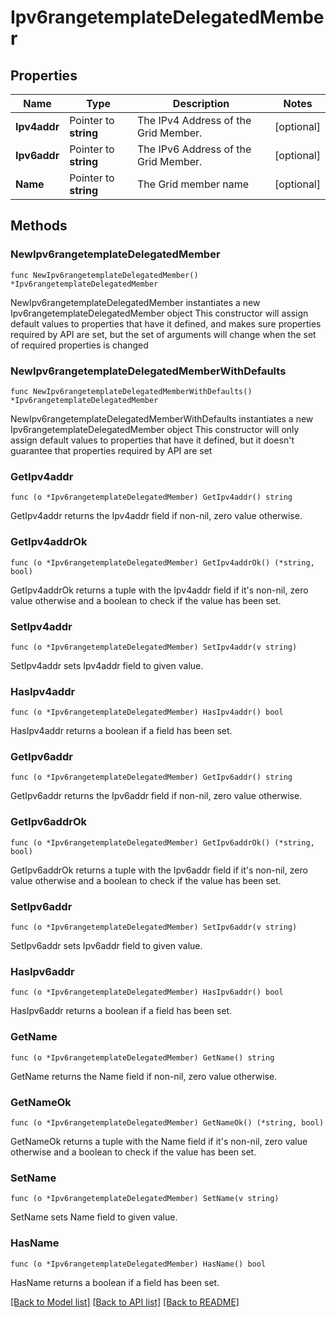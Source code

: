 # Ipv6rangetemplateDelegatedMember

## Properties

Name | Type | Description | Notes
------------ | ------------- | ------------- | -------------
**Ipv4addr** | Pointer to **string** | The IPv4 Address of the Grid Member. | [optional] 
**Ipv6addr** | Pointer to **string** | The IPv6 Address of the Grid Member. | [optional] 
**Name** | Pointer to **string** | The Grid member name | [optional] 

## Methods

### NewIpv6rangetemplateDelegatedMember

`func NewIpv6rangetemplateDelegatedMember() *Ipv6rangetemplateDelegatedMember`

NewIpv6rangetemplateDelegatedMember instantiates a new Ipv6rangetemplateDelegatedMember object
This constructor will assign default values to properties that have it defined,
and makes sure properties required by API are set, but the set of arguments
will change when the set of required properties is changed

### NewIpv6rangetemplateDelegatedMemberWithDefaults

`func NewIpv6rangetemplateDelegatedMemberWithDefaults() *Ipv6rangetemplateDelegatedMember`

NewIpv6rangetemplateDelegatedMemberWithDefaults instantiates a new Ipv6rangetemplateDelegatedMember object
This constructor will only assign default values to properties that have it defined,
but it doesn't guarantee that properties required by API are set

### GetIpv4addr

`func (o *Ipv6rangetemplateDelegatedMember) GetIpv4addr() string`

GetIpv4addr returns the Ipv4addr field if non-nil, zero value otherwise.

### GetIpv4addrOk

`func (o *Ipv6rangetemplateDelegatedMember) GetIpv4addrOk() (*string, bool)`

GetIpv4addrOk returns a tuple with the Ipv4addr field if it's non-nil, zero value otherwise
and a boolean to check if the value has been set.

### SetIpv4addr

`func (o *Ipv6rangetemplateDelegatedMember) SetIpv4addr(v string)`

SetIpv4addr sets Ipv4addr field to given value.

### HasIpv4addr

`func (o *Ipv6rangetemplateDelegatedMember) HasIpv4addr() bool`

HasIpv4addr returns a boolean if a field has been set.

### GetIpv6addr

`func (o *Ipv6rangetemplateDelegatedMember) GetIpv6addr() string`

GetIpv6addr returns the Ipv6addr field if non-nil, zero value otherwise.

### GetIpv6addrOk

`func (o *Ipv6rangetemplateDelegatedMember) GetIpv6addrOk() (*string, bool)`

GetIpv6addrOk returns a tuple with the Ipv6addr field if it's non-nil, zero value otherwise
and a boolean to check if the value has been set.

### SetIpv6addr

`func (o *Ipv6rangetemplateDelegatedMember) SetIpv6addr(v string)`

SetIpv6addr sets Ipv6addr field to given value.

### HasIpv6addr

`func (o *Ipv6rangetemplateDelegatedMember) HasIpv6addr() bool`

HasIpv6addr returns a boolean if a field has been set.

### GetName

`func (o *Ipv6rangetemplateDelegatedMember) GetName() string`

GetName returns the Name field if non-nil, zero value otherwise.

### GetNameOk

`func (o *Ipv6rangetemplateDelegatedMember) GetNameOk() (*string, bool)`

GetNameOk returns a tuple with the Name field if it's non-nil, zero value otherwise
and a boolean to check if the value has been set.

### SetName

`func (o *Ipv6rangetemplateDelegatedMember) SetName(v string)`

SetName sets Name field to given value.

### HasName

`func (o *Ipv6rangetemplateDelegatedMember) HasName() bool`

HasName returns a boolean if a field has been set.


[[Back to Model list]](../README.md#documentation-for-models) [[Back to API list]](../README.md#documentation-for-api-endpoints) [[Back to README]](../README.md)


